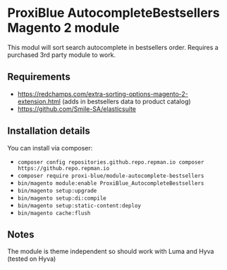 # ProxiBlue AutocompleteBestsellers Magento 2 module

This modul will sort search autocomplete in bestsellers order.
Requires a purchased 3rd party module to work.

## Requirements

* https://redchamps.com/extra-sorting-options-magento-2-extension.html (adds in bestsellers data to product catalog)
* https://github.com/Smile-SA/elasticsuite

## Installation details

You can install via composer:

* ```composer config repositories.github.repo.repman.io composer https://github.repo.repman.io```
* ```composer require proxi-blue/module-autocomplete-bestsellers```
* ```bin/magento module:enable ProxiBlue_AutocompleteBestsellers```
* ```bin/magento setup:upgrade```
* ```bin/magento setup:di:compile```
* ```bin/magento setup:static-content:deploy```
* ```bin/magento cache:flush```

## Notes

The module is theme independent so should work with Luma and Hyva (tested on Hyva)

